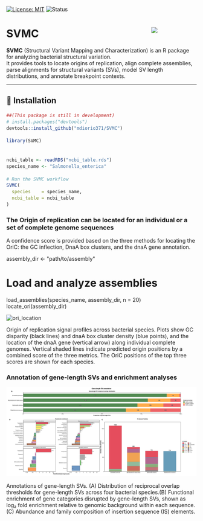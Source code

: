[![License: MIT](https://img.shields.io/badge/License-MIT-yellow.svg)](LICENSE)
![Status](https://img.shields.io/badge/status-work--in--progress-orange)
# SVMC <img src="figs/logo.png" align="right" width="120"/>


**SVMC** (Structural Variant Mapping and Characterization) is an R package for analyzing bacterial structural variation.  
It provides tools to locate origins of replication, align complete assemblies, parse alignments for structural variants (SVs), model SV length distributions, and annotate breakpoint contexts. 


---

## 🔧 Installation

```r
##(This package is still in development)
# install.packages("devtools")
devtools::install_github("mdiorio371/SVMC")

library(SVMC)


ncbi_table <- readRDS("ncbi_table.rds")
species_name <- "Salmonella_enterica"

# Run the SVMC workflow
SVMC(
  species    = species_name,
  ncbi_table = ncbi_table
)

```  





### The Origin of replication can be located for an individual or a set of complete genome sequences
A confidence score is provided based on the three methods for locating the OriC: the GC inflection, DnaA box clusters, and the dnaA gene annotation.

assembly_dir <- "path/to/assembly"

# Load and analyze assemblies
load_assemblies(species_name, assembly_dir, n = 20)
locate_ori(assembly_dir)


![ori_location](ori.png)

Origin of replication signal profiles across bacterial species. Plots show GC disparity (black lines) and dnaA box cluster density (blue points), and the location of the dnaA gene (vertical arrow) along individual complete genomes. Vertical shaded lines indicate predicted origin positions by a combined score of the three metrics. The OriC positions of the top three scores are shown for each species. 


### Annotation of gene-length SVs and enrichment analyses

![sv_gene](figures/sv_genic_enrichment.png)

Annotations of gene-length SVs. (A) Distribution of reciprocal overlap thresholds for gene-length SVs across four bacterial species.(B) Functional enrichment of gene categories disrupted by gene-length SVs, shown as log₂ fold enrichment relative to genomic background within each sequence. (C) Abundance and family composition of insertion sequence (IS) elements.
